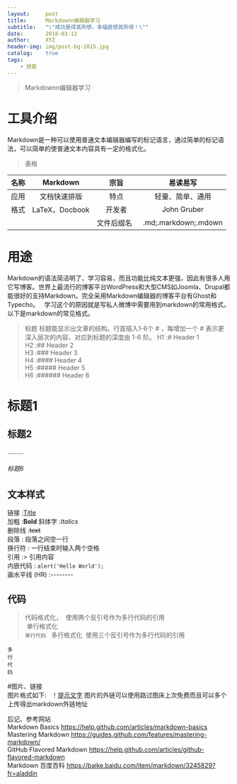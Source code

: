 ```yaml
---
layout:     post
title:      Markdownn编辑器学习
subtitle:   "\"成功是得其所想，幸福是想其所得！\""
date:       2018-03-13
author:     XYZ
header-img: img/post-bg-2015.jpg
catalog:    true
tags:
    - 技能
---
```


>Markdownn编辑器学习

# 工具介绍
Markdown是一种可以使用普通文本编辑器编写的标记语言，通过简单的标记语法，可以简单的使普通文本内容具有一定的格式化。

>表格  

|名称     | Markdown   |  宗旨  | 易读易写|
|-------- | :-----:  | :----:  |:----:|
|应用   |文档快速排版  |   特点   | 轻量、简单、通用|
|  格式  |    LaTeX，Docbook  |   开发者   |    John Gruber|
|     |       |  文件后缀名   |.md;.markdown;.mdown|

# 用途
Markdown的语法简洁明了、学习容易，而且功能比纯文本更强，因此有很多人用它写博客。世界上最流行的博客平台WordPress和大型CMS如Joomla、Drupal都能很好的支持Markdown。完全采用Markdown编辑器的博客平台有Ghost和Typecho。  
学习这个的原因就是写私人微博中需要用到markdown的常用格式，以下是markdown的常见格式。

>标题
标题能显示出文章的结构。行首插入1-6个 # ，每增加一个 # 表示更深入层次的内容，对应到标题的深度由 1-6 阶。
H1 :# Header 1  
H2 :## Header 2  
H3 :### Header 3  
H4 :#### Header 4  
H5 :##### Header 5  
H6 :###### Header 6  

# 标题1  
## 标题2
.........
######  标题6

## 文本样式

链接 :[Title](URL)  
加粗 :**Bold** 
斜体字 :*Italics*  
删除线 :~~text~~   
段落 : 段落之间空一行  
换行符 : 一行结束时输入两个空格    
引用 :> 引用内容  
内嵌代码 : `alert('Hello World');`  
画水平线 (HR) :--------  

## 代码
> 代码格式化，  使用两个反引号作为多行代码的引用  
  单行格式化  
 `单行代码`  
>  多行格式化  使用三个反引号作为多行代码的引用  
```
多
行
代
码
```

#图片、链接  
图片格式如下:    
！[提示文字](https://s1.ax1x.com/2018/03/13/9htBmd.png)
图片的外链可以使用路过图床上次免费而且可以多个上传得出markdown外链地址 

后记、参考网站  
Markdown Basics https://help.github.com/articles/markdown-basics  
Mastering Markdown https://guides.github.com/features/mastering-markdown/  
GitHub Flavored Markdown https://help.github.com/articles/github-flavored-markdown  
Markdown 百度百科  https://baike.baidu.com/item/markdown/3245829?fr=aladdin  

